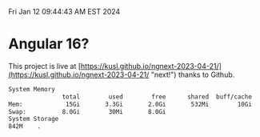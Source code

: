 Fri Jan 12 09:44:43 AM EST 2024

# Angular 16?


This project is live at [https://kusl.github.io/ngnext-2023-04-21/](https://kusl.github.io/ngnext-2023-04-21/ "next!") thanks to Github.

```bash
System Memory
               total        used        free      shared  buff/cache   available
Mem:            15Gi       3.3Gi       2.0Gi       532Mi        10Gi        11Gi
Swap:          8.0Gi        30Mi       8.0Gi
System Storage
842M	.
```
```bash
